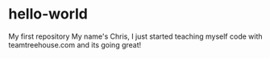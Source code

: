 # hello-world
My first repository 
My name's Chris, I just started teaching myself code with teamtreehouse.com and its going great! 
